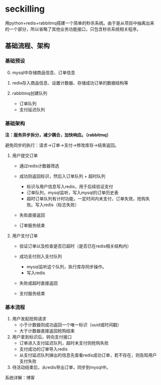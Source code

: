 # seckilling
用python+redis+rabbitmq搭建一个简单的秒杀系统。由于是从项目中抽离出来的一个部分，所以省略了其他业务功能接口，只包含秒杀系统相关程序。



## 基础流程、架构

### 基础预设

0. mysql中存储商品信息、订单信息

1. redis存入商品信息、设置计数器、存储成功订单的数据结构等
2. rabbitmq创建队列
   - 订单队列
   - 支付延迟队列



### 基础架构

**注：服务异步拆分，减少耦合，加快响应。（rabbitmq）**

避免同步的执行：请求→订单→支付→修改库存→结束返回。

1. 用户提交订单

   - 通过redis计数器筛选

   - 成功则返回标识，然后入订单队列 + 超时队列
     - 标识与用户信息写入redis，用于后续验证支付
     - 订单队列，mysql监听，写入mysql的订单历史表
     - 超时订单队列有计时功能，一定时间内未支付，订单失效，抢购失败。写入redis（标志失败）
   - 失败直接返回
   - 订单服务结束

2. 用户支付订单

   - 验证订单以及检查是否已超时（是否已在redis相关结构内）

   - 成功支付则入支付队列
     - mysql监听这个队列，执行库存同步操作。
     - 写入redis
   - 失败或超时直接返回
   - 支付服务结束



### 基本流程

1. 用户发起抢购请求
   - 小于计数器则成功返回一个唯一标识（uuid或时间戳）
   - 大于计数器直接返回抢购结束
2. 用户拿到标识后，转向支付接口
   - 订单进入支付延迟队列，超时未支付则抢购失败
   - 支付成功的订单导入redis
   - 从支付延迟队列弹出的信息先查看redis成功订单，若不存在，则告知用户 支付失败
3. 待活动结束后，从redis导出订单，同步到mysql中。









系统详解：博客





